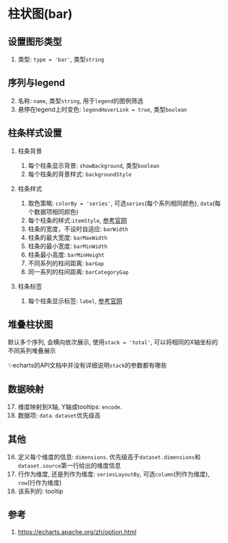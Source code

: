 # 柱状图(bar)


## 设置图形类型

1. 类型: `type = 'bar'`, 类型`string`


## 序列与legend
2. 名称: `name`, 类型`string`, 用于`legend`的图例筛选
4. 悬停在legend上时变色: `legendHoverLink = true`, 类型`boolean`


## 柱条样式设置

1. 柱条背景
    1. 每个柱条显示背景: `showBackground`, 类型`boolean`
    2. 每个柱条的背景样式: `backgroundStyle`

2. 柱条样式
    1. 取色策略: `colorBy = 'series'`, 可选`series`(每个系列相同颜色), `data`(每个数据项相同颜色)
    2. 每个柱条的样式:`itemStyle`, [参考官网](https://echarts.apache.org/zh/option.html#series-bar.itemStyle)
    3.  柱条的宽度，不设时自适应: `barWidth`
    4.  柱条的最大宽度: `barMaxWidth`
    5.  柱条的最小宽度: `barMinWidth`
    6.  柱条最小高度: `barMinHeight`
    7.  不同系列的柱间距离: `barGap`
    8.  同一系列的柱间距离: `barCategoryGap`

3. 柱条标签
    
    1. 每个柱条显示标签: `label`, [参考官网](https://echarts.apache.org/zh/option.html#series-bar.label)


## 堆叠柱状图

默认多个序列, 会横向依次展示, 使用`stack = 'total'`, 可以将相同的X轴坐标的不同系列堆叠展示

✨echarts的API文档中并没有详细说明`stack`的参数都有哪些

## 数据映射

17. 维度映射到X轴, Y轴或tooltips: `encode`.
19. 数据项: `data`. `dataset`优先级高


## 其他

16. 定义每个维度的信息: `dimensions`. 优先级高于`dataset.dimensions`和`dataset.source`第一行给出的维度信息
18. 行作为维度, 还是列作为维度: `seriesLayoutBy`, 可选`column`(列作为维度), `row`(行作为维度)
20. 该系列的: tooltip

## 参考
1. https://echarts.apache.org/zh/option.html